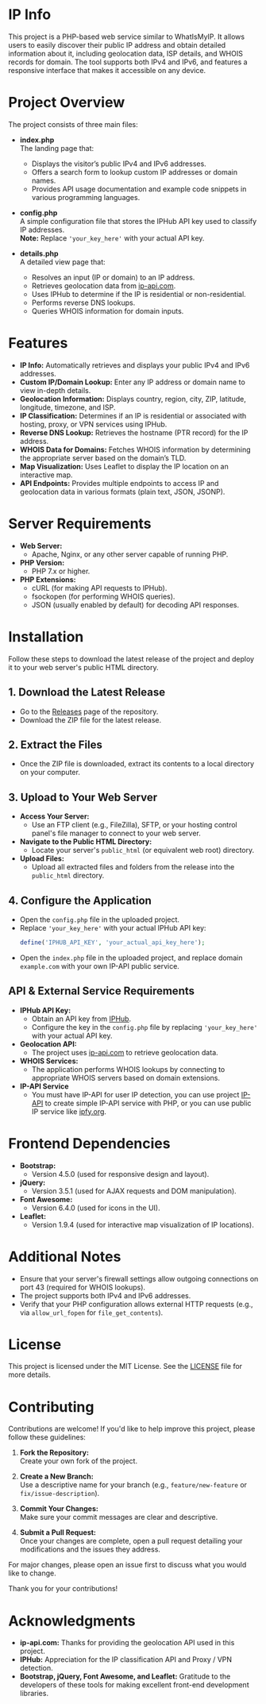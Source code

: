 # IP Info

This project is a PHP-based web service similar to WhatIsMyIP. It allows users to easily discover their public IP address and obtain detailed information about it, including geolocation data, ISP details, and WHOIS records for domain. The tool supports both IPv4 and IPv6, and features a responsive interface that makes it accessible on any device.

# Project Overview

The project consists of three main files:

- **index.php**  
  The landing page that:
  - Displays the visitor’s public IPv4 and IPv6 addresses.
  - Offers a search form to lookup custom IP addresses or domain names.
  - Provides API usage documentation and example code snippets in various programming languages.

- **config.php**  
  A simple configuration file that stores the IPHub API key used to classify IP addresses.  
  **Note:** Replace `'your_key_here'` with your actual API key.

- **details.php**  
  A detailed view page that:
  - Resolves an input (IP or domain) to an IP address.
  - Retrieves geolocation data from [ip-api.com](http://ip-api.com).
  - Uses IPHub to determine if the IP is residential or non-residential.
  - Performs reverse DNS lookups.
  - Queries WHOIS information for domain inputs.

# Features

- **IP Info:** Automatically retrieves and displays your public IPv4 and IPv6 addresses.
- **Custom IP/Domain Lookup:** Enter any IP address or domain name to view in-depth details.
- **Geolocation Information:** Displays country, region, city, ZIP, latitude, longitude, timezone, and ISP.
- **IP Classification:** Determines if an IP is residential or associated with hosting, proxy, or VPN services using IPHub.
- **Reverse DNS Lookup:** Retrieves the hostname (PTR record) for the IP address.
- **WHOIS Data for Domains:** Fetches WHOIS information by determining the appropriate server based on the domain’s TLD.
- **Map Visualization:** Uses Leaflet to display the IP location on an interactive map.
- **API Endpoints:** Provides multiple endpoints to access IP and geolocation data in various formats (plain text, JSON, JSONP).

# Server Requirements

- **Web Server:**  
  - Apache, Nginx, or any other server capable of running PHP.
- **PHP Version:**  
  - PHP 7.x or higher.
- **PHP Extensions:**  
  - cURL (for making API requests to IPHub).  
  - fsockopen (for performing WHOIS queries).  
  - JSON (usually enabled by default) for decoding API responses.

# Installation

Follow these steps to download the latest release of the project and deploy it to your web server's public HTML directory.

## 1. Download the Latest Release

- Go to the [Releases](https://github.com/rydhoms/ip-info/releases) page of the repository.
- Download the ZIP file for the latest release.

## 2. Extract the Files

- Once the ZIP file is downloaded, extract its contents to a local directory on your computer.

## 3. Upload to Your Web Server

- **Access Your Server:**
   - Use an FTP client (e.g., FileZilla), SFTP, or your hosting control panel's file manager to connect to your web server.
- **Navigate to the Public HTML Directory:**
   - Locate your server's `public_html` (or equivalent web root) directory.
- **Upload Files:**
   - Upload all extracted files and folders from the release into the `public_html` directory.

## 4. Configure the Application

- Open the `config.php` file in the uploaded project.
- Replace `'your_key_here'` with your actual IPHub API key:
   ```php
   define('IPHUB_API_KEY', 'your_actual_api_key_here');
- Open the `index.php` file in the uploaded project, and replace domain `example.com` with your own IP-API public service.

## API & External Service Requirements

- **IPHub API Key:**  
  - Obtain an API key from [IPHub](https://iphub.info/).
  - Configure the key in the `config.php` file by replacing `'your_key_here'` with your actual API key.
- **Geolocation API:**  
  - The project uses [ip-api.com](http://ip-api.com) to retrieve geolocation data.
- **WHOIS Services:**  
  - The application performs WHOIS lookups by connecting to appropriate WHOIS servers based on domain extensions.
- **IP-API Service**
  - You must have IP-API for user IP detection, you can use project [IP-API](https://github.com/rydhoms/ip-api/) to create simple IP-API service with PHP, or you can use public IP service like [ipfy.org](https://www.ipify.org/).



# Frontend Dependencies

- **Bootstrap:**  
  - Version 4.5.0 (used for responsive design and layout).
- **jQuery:**  
  - Version 3.5.1 (used for AJAX requests and DOM manipulation).
- **Font Awesome:**  
  - Version 6.4.0 (used for icons in the UI).
- **Leaflet:**  
  - Version 1.9.4 (used for interactive map visualization of IP locations).

# Additional Notes

- Ensure that your server's firewall settings allow outgoing connections on port 43 (required for WHOIS lookups).
- The project supports both IPv4 and IPv6 addresses.
- Verify that your PHP configuration allows external HTTP requests (e.g., via `allow_url_fopen` for `file_get_contents`).

# License

This project is licensed under the MIT License. See the [LICENSE](LICENSE) file for more details.

# Contributing

Contributions are welcome! If you'd like to help improve this project, please follow these guidelines:

1. **Fork the Repository:**  
   Create your own fork of the project.

2. **Create a New Branch:**  
   Use a descriptive name for your branch (e.g., `feature/new-feature` or `fix/issue-description`).

3. **Commit Your Changes:**  
   Make sure your commit messages are clear and descriptive.

4. **Submit a Pull Request:**  
   Once your changes are complete, open a pull request detailing your modifications and the issues they address.

For major changes, please open an issue first to discuss what you would like to change.

Thank you for your contributions!

# Acknowledgments

- **ip-api.com:** Thanks for providing the geolocation API used in this project.
- **IPHub:** Appreciation for the IP classification API and Proxy / VPN detection.
- **Bootstrap, jQuery, Font Awesome, and Leaflet:** Gratitude to the developers of these tools for making excellent front-end development libraries.